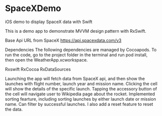 # SpaceXDemo
iOS demo to display SpaceX data with Swift

This is a demo app to demonstrate MVVM design pattern with RxSwift.

Base Api URL from SpaceX
https://api.spacexdata.com/v3

Dependencies
The following dependencies are managed by Cocoapods.
To run the code, go to the project folder in the terminal and run pod install, then open the WeatherApp.xcworkspace.

Rxswift
RxCocoa
RxDataSources

Launching the app will fetch data from SpaceX api, and then show the launches with flight number, launch year and mission name.
Clicking the cell will show the details of the specific launch.
Tapping the accessory button of the cell will navigate user to Wikipedia page about the rocket.
Implemented sorting fearture, including sorting launches by either launch date or mission name.
Can filter by successful launches.
I also add a reset feature to reset the data.
